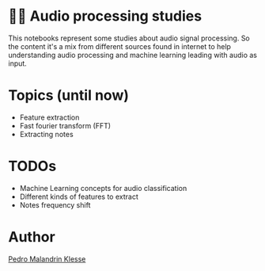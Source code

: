 #  🎵🎶 Audio processing studies

This notebooks represent some studies about audio signal processing. So the 
content it's a mix from different sources found in internet to help 
understanding audio processing and machine learning leading with audio as 
input.

# Topics (until now)

* Feature extraction
* Fast fourier transform (FFT)
* Extracting notes

# TODOs

* Machine Learning concepts for audio classification
* Different kinds of features to extract
* Notes frequency shift

# Author

[Pedro Malandrin Klesse](www.github.com/Klesse)
